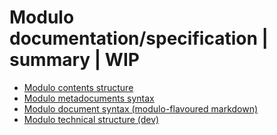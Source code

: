 Modulo documentation/specification | summary | WIP
=================

* [Modulo contents structure](https://github.com/robindemourat/modulo/blob/master/doc/files/doc-contents_structure.md)
* [Modulo metadocuments syntax](https://github.com/robindemourat/modulo/tree/master/doc/files/doc-meta_syntax.md)
* [Modulo document syntax (modulo-flavoured markdown)](https://github.com/robindemourat/modulo/tree/master/doc/files/doc-document_syntax.md)
* [Modulo technical structure (dev)](https://github.com/robindemourat/modulo/tree/master/doc/files/doc-technical_structure.md)
